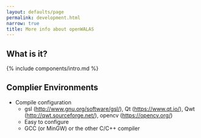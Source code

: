 ```yaml
---
layout: defaults/page
permalink: development.html
narrow: true
title: More info about openWALAS
---
```


## What is it?

{% include components/intro.md %}

## Complier Environments

- Compile configuration
  - gsl (http://www.gnu.org/software/gsl/), Qt (https://www.qt.io/), Qwt (http://qwt.sourceforge.net/), opencv (https://opencv.org/)
  - Easy to configure
  - GCC (or MinGW) or the other C/C++ compiler
